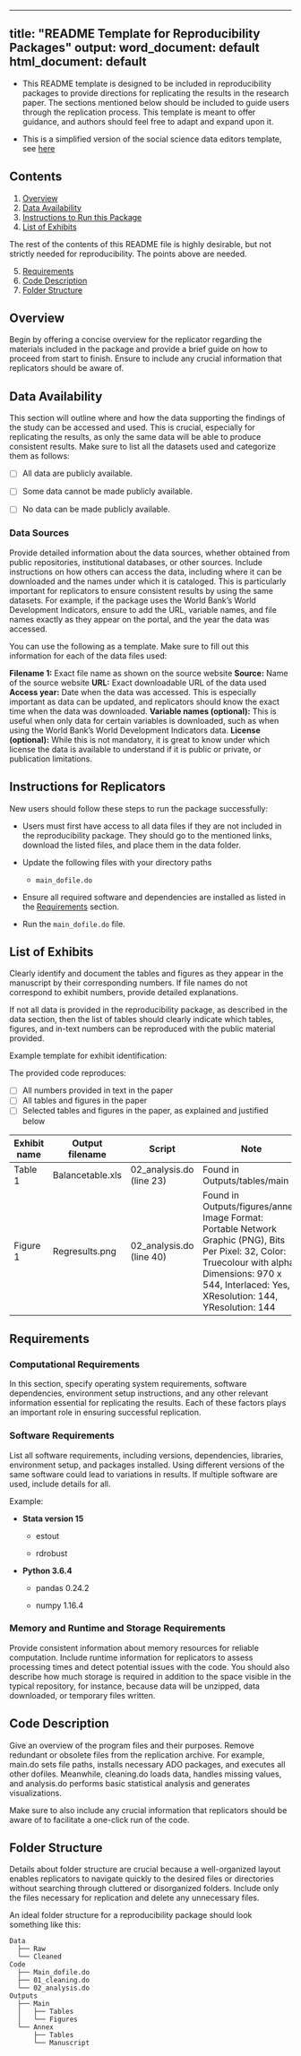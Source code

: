 
---
title: "README Template for Reproducibility Packages"
output:
  word_document: default
  html_document: default
---

- This README template is designed to be included in reproducibility packages to provide directions for replicating the results in the research paper. The sections mentioned below should be included to guide users through the replication process. This template is meant to offer guidance, and authors should feel free to adapt and expand upon it. 

- This is a simplified version of the social science data editors template, see [here](https://github.com/social-science-data-editors/template_README/blob/release-candidate/templates/README.md.) 

## Contents

1. [Overview](#overview)
2. [Data Availability](#data-availability)
3. [Instructions to Run this Package](#instructions-to-run-this-package)
4. [List of Exhibits](#list-of-exhibits)

The rest of the contents of this README file is highly desirable, but not strictly needed for reproducibility. The points above are needed.

5. [Requirements](#requirements)
6. [Code Description](#code-description-optional)
7. [Folder Structure](#folder-structure)


## Overview

Begin by offering a concise overview for the replicator regarding the materials included in the package and provide a brief guide on how to proceed from start to finish. Ensure to include any crucial information that replicators should be aware of.

## Data Availability

This section will outline where and how the data supporting the findings of the study can be accessed and used. This is crucial, especially for replicating the results, as only the same data will be able to produce consistent results. Make sure to list all the datasets used and categorize them as follows:

- [ ] All data are publicly available.

- [ ] Some data cannot be made publicly available.

- [ ] No data can be made publicly available.

### Data Sources

Provide detailed information about the data sources, whether obtained from public repositories, institutional databases, or other sources. Include instructions on how others can access the data, including where it can be downloaded and the names under which it is cataloged. This is particularly important for replicators to ensure consistent results by using the same datasets. For example, if the package uses the World Bank’s World Development Indicators, ensure to add the URL, variable names, and file names exactly as they appear on the portal, and the year the data was accessed.

You can use the following as a template. Make sure to fill out this information for each of the data files used:

**Filename 1:** Exact file name as shown on the source website
**Source:** Name of the source website
**URL:** Exact downloadable URL of the data used
**Access year:**  Date when the data was accessed. This is especially important as data can be updated, and replicators should know the exact time when the data was downloaded.
**Variable names (optional):** This is useful when only data for certain variables is downloaded, such as when using the World Bank’s World Development Indicators data.
**License (optional):** While this is not mandatory, it is great to know under which license the data is available to understand if it is public or private, or publication limitations.



## Instructions for Replicators

New users should follow these steps to run the package successfully:
- Users must first have access to all data files if they are not included in the reproducibility package. They should go to the mentioned links, download the listed files, and place them in the data folder.
- Update the following files with your directory paths

  - `main_dofile.do`
- Ensure all required software and dependencies are installed as listed in the [Requirements](#requirements) section.

- Run the `main_dofile.do` file.

## List of Exhibits

Clearly identify and document the tables and figures as they appear in the manuscript by their corresponding numbers. If file names do not correspond to exhibit numbers, provide detailed explanations.

If not all data is provided in the reproducibility package, as described in the data section, then the list of tables should clearly indicate which tables, figures, and in-text numbers can be reproduced with the public material provided.

Example template for exhibit identification:

The provided code reproduces:

- [ ] All numbers provided in text in the paper
- [ ] All tables and figures in the paper
- [ ] Selected tables and figures in the paper, as explained and justified below

| Exhibit name | Output filename | Script | Note |
|--------------|-----------------|--------|------|
| Table 1      | Balancetable.xls | 02_analysis.do (line 23) | Found in Outputs/tables/main |
| Figure 1     | Regresults.png   | 02_analysis.do (line 40) | Found in Outputs/figures/annex, Image Format: Portable Network Graphic (PNG), Bits Per Pixel: 32, Color: Truecolour with alpha, Dimensions: 970 x 544, Interlaced: Yes, XResolution: 144, YResolution: 144 |



## Requirements

### Computational Requirements

In this section, specify operating system requirements, software dependencies, environment setup instructions, and any other relevant information essential for replicating the results. Each of these factors plays an important role in ensuring successful replication.

### Software Requirements

List all software requirements, including versions, dependencies, libraries, environment setup, and packages installed. Using different versions of the same software could lead to variations in results. If multiple software are used, include details for all.

Example:

- **Stata version 15**

  - estout
  
  - rdrobust
  
- **Python 3.6.4**

  - pandas 0.24.2
  
  - numpy 1.16.4

### Memory and Runtime and Storage Requirements

Provide consistent information about memory resources for reliable computation. Include runtime information for replicators to assess processing times and detect potential issues with the code. You should also describe how much storage is required in addition to the space visible in the typical repository, for instance, because data will be unzipped, data downloaded, or temporary files written.

## Code Description 

Give an overview of the program files and their purposes. Remove redundant or obsolete files from the replication archive. For example, main.do sets file paths, installs necessary ADO packages, and executes all other dofiles. Meanwhile, cleaning.do loads data, handles missing values, and analysis.do performs basic statistical analysis and generates visualizations. 

Make sure to also include any crucial information that replicators should be aware of to facilitate a one-click run of the code.

## Folder Structure

Details about folder structure are crucial because a well-organized layout enables replicators to navigate quickly to the desired files or directories without searching through cluttered or disorganized folders. Include only the files necessary for replication and delete any unnecessary files.

An ideal folder structure for a reproducibility package should look something like this:

```
Data
  ├── Raw
  └── Cleaned
Code
  ├── Main_dofile.do
  ├── 01_cleaning.do
  └── 02_analysis.do
Outputs
  ├── Main
  │   ├── Tables
  │   └── Figures
  └── Annex
      ├── Tables
      └── Manuscript
```
